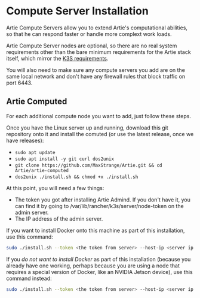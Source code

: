 # Compute Server Installation

Artie Compute Servers allow you to extend Artie's computational abilities, so that he can respond
faster or handle more complext work loads.

Artie Compute Server nodes are optional, so there are no real system requirements other than
the bare minimum requirements for the Artie stack itself, which mirror the [K3S requirements](https://docs.k3s.io/installation/requirements).

You will also need to make sure any compute servers you add are on the same local network
and don't have any firewall rules that block traffic on port 6443.

## Artie Computed

For each additional compute node you want to add, just follow these steps.

Once you have the Linux server up and running, download this git repository onto it and install the
comuted (or use the latest release, once we have releases):

* `sudo apt update`
* `sudo apt install -y git curl dos2unix`
* `git clone https://github.com/MaxStrange/Artie.git && cd Artie/artie-computed`
* `dos2unix ./install.sh && chmod +x ./install.sh`

At this point, you will need a few things:

* The token you got after installing Artie Admind. If you don't have it,
  you can find it by going to /var/lib/rancher/k3s/server/node-token on the admin server.
* The IP address of the admin server.

If you want to install Docker onto this machine as part of this installation, use this command:

```bash
sudo ./install.sh --token <the token from server> --host-ip <server ip address>
```

If you *do not want to install Docker* as part of this installation (because you already have
one working, perhaps because you are using a node that requires a special version of Docker, like
an NVIDIA Jetson device), use this command instead:

```bash
sudo ./install.sh --token <the token from server> --host-ip <server ip address> --no-docker
```
